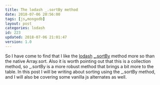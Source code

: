 ```yaml
---
title: The lodash _.sortBy method
date: 2018-07-06 20:56:00
tags: [js,mongodb]
layout: post
categories: lodash
id: 223
updated: 2018-07-06 21:01:47
version: 1.0
---
```


So I have come to find that I like the [lodash](https://lodash.com/) [\_.sortBy](https://lodash.com/docs/4.17.10#sortBy) method more so than the native Array.sort. Also it is worth pointing out that this is a collection method, so \_.sortBy is a more robust method that brings a bit more to the table. In this post I will be writing about sorting using the \_.sortBy method, and I will also be covering some vanilla js alternates as well.

<!-- more -->
